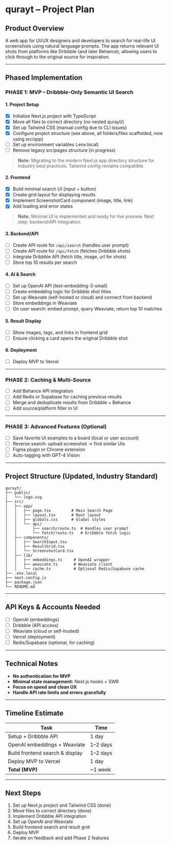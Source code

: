 # qurayt – Project Plan

## Product Overview
A web app for UI/UX designers and developers to search for real-life UI screenshots using natural language prompts. The app returns relevant UI shots from platforms like Dribbble (and later Behance), allowing users to click through to the original source for inspiration.

---

## Phased Implementation

### PHASE 1: MVP – Dribbble-Only Semantic UI Search

#### 1. Project Setup
- [x] Initialize Next.js project with TypeScript
- [x] Move all files to correct directory (no nested qurayt/)
- [x] Set up Tailwind CSS (manual config due to CLI issues)
- [x] Configure project structure (see above, all folders/files scaffolded, now using src/app)
- [ ] Set up environment variables (.env.local)
- [ ] Remove legacy src/pages structure (in progress)

> **Note:** Migrating to the modern Next.js app directory structure for industry best practices. Tailwind config remains compatible.

#### 2. Frontend
- [x] Build minimal search UI (input + button)
- [x] Create grid layout for displaying results
- [x] Implement ScreenshotCard component (image, title, link)
- [x] Add loading and error states

> **Note:** Minimal UI is implemented and ready for live preview. Next step: backend/API integration.

#### 3. Backend/API
- [ ] Create API route for `/api/search` (handles user prompt)
- [ ] Create API route for `/api/fetch` (fetches Dribbble shots)
- [ ] Integrate Dribbble API (fetch title, image, url for shots)
- [ ] Store top 10 results per search

#### 4. AI & Search
- [ ] Set up OpenAI API (text-embedding-3-small)
- [ ] Create embedding logic for Dribbble shot titles
- [ ] Set up Weaviate (self-hosted or cloud) and connect from backend
- [ ] Store embeddings in Weaviate
- [ ] On user search: embed prompt, query Weaviate, return top 10 matches

#### 5. Result Display
- [ ] Show images, tags, and links in frontend grid
- [ ] Ensure clicking a card opens the original Dribbble shot

#### 6. Deployment
- [ ] Deploy MVP to Vercel

---

### PHASE 2: Caching & Multi-Source

- [ ] Add Behance API integration
- [ ] Add Redis or Supabase for caching previous results
- [ ] Merge and deduplicate results from Dribbble + Behance
- [ ] Add source/platform filter in UI

---

### PHASE 3: Advanced Features (Optional)

- [ ] Save favorite UI examples to a board (local or user account)
- [ ] Reverse search: upload screenshot → find similar UIs
- [ ] Figma plugin or Chrome extension
- [ ] Auto-tagging with GPT-4 Vision

---

## Project Structure (Updated, Industry Standard)

```
qurayt/
├── public/
│   └── logo.svg
├── src/
│   ├── app/
│   │   ├── page.tsx         # Main Search Page
│   │   ├── layout.tsx       # Root layout
│   │   ├── globals.css      # Global styles
│   │   └── api/
│   │       ├── search/route.ts  # Handles user prompt
│   │       └── fetch/route.ts   # Dribbble fetch logic
│   ├── components/
│   │   ├── SearchInput.tsx
│   │   ├── ResultGrid.tsx
│   │   └── ScreenshotCard.tsx
│   ├── lib/
│   │   ├── embeddings.ts     # OpenAI wrapper
│   │   ├── weaviate.ts       # Weaviate client
│   │   └── cache.ts          # Optional Redis/Supabase cache
├── .env.local
├── next.config.js
├── package.json
└── README.md
```

---

## API Keys & Accounts Needed
- [ ] OpenAI (embeddings)
- [ ] Dribbble (API access)
- [ ] Weaviate (cloud or self-hosted)
- [ ] Vercel (deployment)
- [ ] Redis/Supabase (optional, for caching)

---

## Technical Notes
- **No authentication for MVP**
- **Minimal state management:** Next.js hooks + SWR
- **Focus on speed and clean UX**
- **Handle API rate limits and errors gracefully**

---

## Timeline Estimate
| Task                              | Time      |
|-----------------------------------|-----------|
| Setup + Dribbble API              | 1 day     |
| OpenAI embeddings + Weaviate      | 1–2 days  |
| Build frontend search & display   | 1–2 days  |
| Deploy MVP to Vercel              | 1 day     |
| **Total (MVP)**                   | ~1 week   |

---

## Next Steps
1. Set up Next.js project and Tailwind CSS (done)
2. Move files to correct directory (done)
3. Implement Dribbble API integration
4. Set up OpenAI and Weaviate
5. Build frontend search and result grid
6. Deploy MVP
7. Iterate on feedback and add Phase 2 features 